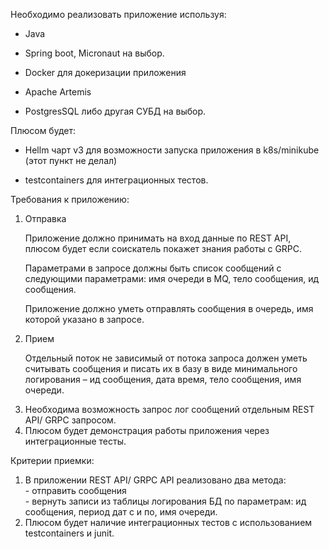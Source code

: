 Необходимо реализовать приложение используя:

- Java

- Spring boot, Micronaut на выбор.

- Docker для докеризации приложения

- Apache Artemis

- PostgresSQL либо другая СУБД на выбор.

Плюсом будет:

- Hellm чарт  v3 для возможности запуска приложения в k8s/minikube (этот пункт не делал)

- testcontainers для интеграционных тестов.

 

Требования к приложению:

<ol> 
<li>Отправка

Приложение должно принимать на вход данные по REST API, плюсом будет если соискатель покажет знания работы с GRPC.

Параметрами в запросе должны быть список сообщений с следующими параметрами: имя очереди в MQ, тело сообщения, ид сообщения.

Приложение должно уметь отправлять сообщения в очередь, имя которой указано в запросе.
</li>
<li> Прием

Отдельный поток не зависимый от потока запроса должен уметь считывать сообщения и писать их в базу в виде минимального логирования – ид сообщения, дата время, тело сообщения, имя очереди.
</li>
<li> Необходима возможность запрос лог сообщений отдельным REST API/ GRPC запросом.</li>

<li>Плюсом будет демонстрация работы приложения через интеграционные тесты.</li>
</ol>
 

Критерии приемки:
<ol>
<li> В приложении REST API/ GRPC API реализовано два метода:
<br>- отправить сообщения
<br>- вернуть записи из таблицы логирования БД по параметрам: ид сообщения, период дат с и по, имя очереди.
</li>
<li>Плюсом будет наличие интеграционных тестов с использованием testcontainers и junit.</li>
</ol>